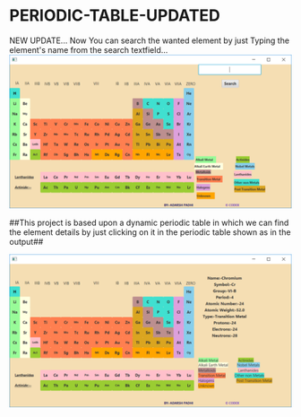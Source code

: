 # PERIODIC-TABLE-UPDATED

NEW UPDATE...
Now You can search the wanted element by just Typing the element's name from the search textfield...
![](https://github.com/adarsh1405/PERIODIC-TABLE-UPDATED/raw/master/Capture.PNG)

##This project is based upon a dynamic periodic table in which we can find the element details by just clicking on it in the periodic table shown as in the output##



![](https://github.com/adarsh1405/PERIODIC-TABLE-UPDATED/raw/master/output1.PNG)
